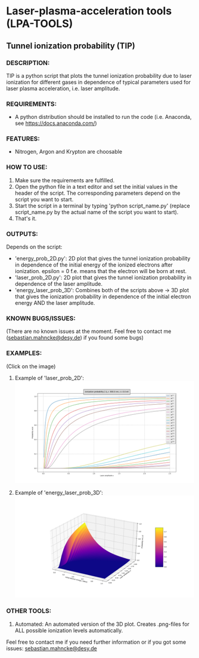 # Laser-plasma-acceleration tools (LPA-TOOLS)

## Tunnel ionization probability (TIP)

### DESCRIPTION:

TIP is a python script that plots the tunnel ionization probability due to laser ionization for different gases in 
dependence of typical parameters used for laser plasma acceleration, i.e. laser amplitude.

### REQUIREMENTS:

- A python distribution should be installed to run the code (i.e. Anaconda, see https://docs.anaconda.com/)

### FEATURES:

- Nitrogen, Argon and Krypton are choosable

### HOW TO USE:

1. Make sure the requirements are fulfilled.
2. Open the python file in a text editor and set the initial values in the header of the script. The corresponding
   parameters depend on the script you want to start.
3. Start the script in a terminal by typing 'python script_name.py' (replace script_name.py by the actual name of the
   script you want to start).
4. That's it.
      
### OUTPUTS:

Depends on the script:

- 'energy_prob_2D.py': 2D plot that gives the tunnel ionization probability in dependence of the initial energy of the ionized electrons after ionization. epsilon = 0 f.e. means that the electron will be born at rest.
- 'laser_prob_2D.py': 2D plot that gives the tunnel ionization probability in dependence of the laser amplitude.
- 'energy_laser_prob_3D': Combines both of the scripts above -> 3D plot that gives the ionization probability in dependence of the initial electron energy AND the laser amplitude. 

### KNOWN BUGS/ISSUES:

(There are no known issues at the moment. Feel free to contact me (sebastian.mahncke@desy.de) if you found some bugs)

### EXAMPLES:
(Click on the image)
1. Example of 'laser_prob_2D':
![alt Example](https://github.com/smahncke/LPA-TOOLS/blob/master/tunnel_ionization/ion_probability/examples/example_2D_Argon.png?raw=true)

2. Example of 'energy_laser_prob_3D':
![alt Example](https://github.com/smahncke/LPA-TOOLS/blob/master/tunnel_ionization/ion_probability/examples/example_3D_Argon.png?raw=true)

### OTHER TOOLS:

1. Automated: An automated version of the 3D plot. Creates .png-files for ALL possible ionization levels automatically.


Feel free to contact me if you need further information or if you got some issues: sebastian.mahncke@desy.de


